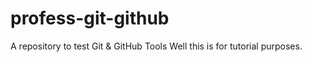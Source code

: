 # profess-git-github
A repository to test Git &amp; GitHub Tools
Well this is for tutorial purposes.
